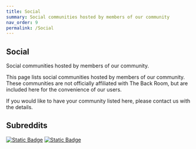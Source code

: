 ```yaml
---
title: Social
summary: Social communities hosted by members of our community
nav_order: 9
permalink: /Social
---
```



## Social

Social communities hosted by members of our community.

This page lists social communities hosted by members of our community. These communities are not officially affiliated with The Back Room, but are included here for the convenience of our users.

If you would like to have your community listed here, please contact us with the details.

## Subreddits

[![Static Badge](https://img.shields.io/badge/r%2FNSFW_Hentai_AI-black?style=plastic&logo=reddit&logoColor=white&logoSize=auto&labelColor=red&color=black)](https://www.reddit.com/r/NSFW_Hentai_AI) [![Static Badge](https://img.shields.io/badge/r%2FRanma%20Hentai-black?style=plastic&logo=reddit&logoColor=white&logoSize=auto&labelColor=red&color=black)](https://www.reddit.com/r/Ranma_Hentai)
